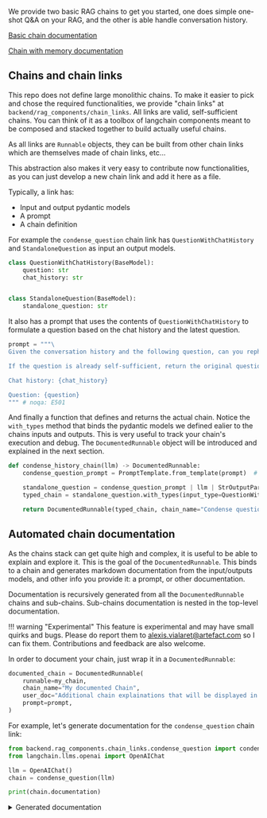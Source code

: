 We provide two basic RAG chains to get you started, one does simple one-shot Q&A on your RAG, and the other is able handle conversation history.


[Basic chain documentation](basic_chain.md)

[Chain with memory documentation](chain_with_memory.md)

## Chains and chain links

This repo does not define large monolithic chains. To make it easier to pick and chose the required functionalities, we provide "chain links" at `backend/rag_components/chain_links`. All links are valid, self-sufficient chains. You can think of it as a toolbox of langchain components meant to be composed and stacked together to build actually useful chains. 

As all links are `Runnable` objects, they can be built from other chain links which are themselves made of chain links, etc...

This abstraction also makes it very easy to contribute now functionalities, as you can just develop a new chain link and add it here as a file.


Typically, a link has:

- Input and output pydantic models
- A prompt
- A chain definition


For example the `condense_question` chain link has `QuestionWithChatHistory` and `StandaloneQuestion` as input an output models. 
```python
class QuestionWithChatHistory(BaseModel):
    question: str
    chat_history: str


class StandaloneQuestion(BaseModel):
    standalone_question: str
```

It also has a prompt that uses the contents of `QuestionWithChatHistory` to formulate a question based on the chat history and the latest question.
```python
prompt = """\
Given the conversation history and the following question, can you rephrase the user's question in its original language so that it is self-sufficient. You are presented with a conversation that may contain some spelling mistakes and grammatical errors, but your goal is to understand the underlying question. Make sure to avoid the use of unclear pronouns.

If the question is already self-sufficient, return the original question. If it seem the user is authorizing the chatbot to answer without specific context, make sure to reflect that in the rephrased question.

Chat history: {chat_history}

Question: {question}
""" # noqa: E501
```

And finally a function that defines and returns the actual chain. Notice the `with_types` method that binds the pydantic models we defined ealier to the chains inputs and outputs. This is very useful to track your chain's execution and debug. The `DocumentedRunnable` object will be introduced and explained in the next section.
```python
def condense_history_chain(llm) -> DocumentedRunnable:
    condense_question_prompt = PromptTemplate.from_template(prompt)  # chat_history, question

    standalone_question = condense_question_prompt | llm | StrOutputParser()
    typed_chain = standalone_question.with_types(input_type=QuestionWithChatHistory, output_type=StandaloneQuestion)

    return DocumentedRunnable(typed_chain, chain_name="Condense question and history", prompt=prompt, user_doc=__doc__)
```

## Automated chain documentation

As the chains stack can get quite high and complex, it is useful to be able to explain and explore it. This is the goal of the `DocumentedRunnable`. This binds to a chain and generates markdown documentation from the input/outputs models, and other info you provide it: a prompt, or other documentation.

Documentation is recursively generated from all the `DocumentedRunnable` chains and sub-chains. Sub-chains documentation is nested in the top-level documentation.

!!! warning "Experimental"
    This feature is experimental and may have small quirks and bugs. Please do report them to alexis.vialaret@artefact.com so I can fix them. Contributions and feedback are also welcome.


In order to document your chain, just wrap it in a `DocumentedRunnable`:
```python
documented_chain = DocumentedRunnable(
    runnable=my_chain, 
    chain_name="My documented Chain", 
    user_doc="Additional chain explainations that will be displayed in the markdown", 
    prompt=prompt,
)
```

For example, let's generate documentation for the `condense_question` chain link:

```python
from backend.rag_components.chain_links.condense_question import condense_question
from langchain.llms.openai import OpenAIChat

llm = OpenAIChat()
chain = condense_question(llm)

print(chain.documentation)
```

<details markdown><summary>Generated documentation</summary>

## Condense question and history

This chain condenses the chat history and the question into one standalone question.


### Prompt
```
Given the conversation history and the following question, can you rephrase the user's question in its original language so that it is self-sufficient. You are presented with a conversation that may contain some spelling mistakes and grammatical errors, but your goal is to understand the underlying question. Make sure to avoid the use of unclear pronouns.

If the question is already self-sufficient, return the original question. If it seem the user is authorizing the chatbot to answer without specific context, make sure to reflect that in the rephrased question.

Chat history: {chat_history}

Question: {question}
```

### Input: QuestionWithChatHistory

| Name             | Type   | Required   | Default   |
|------------------|--------|------------|-----------|
| **question**     | str    | True       |           |
| **chat_history** | str    | True       |           |


### Output: StandaloneQuestion

| Name                    | Type   | Required   | Default   |
|-------------------------|--------|------------|-----------|
| **standalone_question** | str    | True       |           |

</details>
